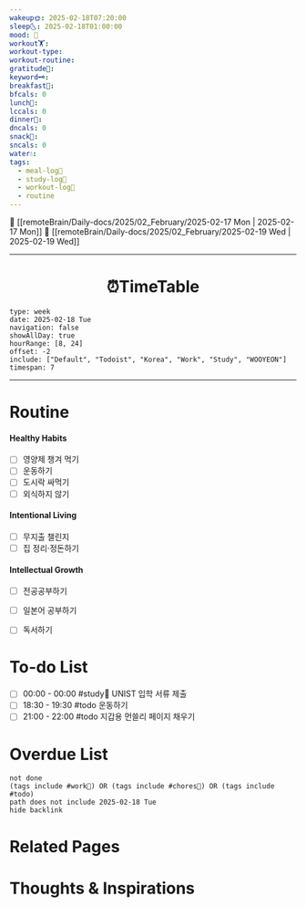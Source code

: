 ```yaml
---
wakeup🌞: 2025-02-18T07:20:00
sleep🌜: 2025-02-18T01:00:00
mood: 🥱
workout🏋️: 
workout-type: 
workout-routine: 
gratitude🙏: 
keyword🗝️: 
breakfast🍳: 
bfcals: 0
lunch🍚: 
lccals: 0
dinner🥗: 
dncals: 0
snack🍬: 
sncals: 0
water💧: 
tags:
  - meal-log📝
  - study-log📓
  - workout-log💪
  - routine
---
```


🔺 [[remoteBrain/Daily-docs/2025/02_February/2025-02-17 Mon | 2025-02-17 Mon]]
🔻 [[remoteBrain/Daily-docs/2025/02_February/2025-02-19 Wed | 2025-02-19 Wed]]
___
<h1> <center>⏰TimeTable </center> </h1>

```gEvent
type: week
date: 2025-02-18 Tue
navigation: false
showAllDay: true
hourRange: [8, 24]
offset: -2
include: ["Default", "Todoist", "Korea", "Work", "Study", "WOOYEON"]
timespan: 7
```

--- 


# Routine 

####  Healthy Habits
- [ ] 영양제 챙겨 먹기
- [ ] 운동하기
- [ ] 도시락 싸먹기 
- [ ] 외식하지 않기 

####  Intentional Living 
- [ ] 무지출 챌린지 
- [ ] 집 정리·정돈하기

#### Intellectual Growth
- [ ] 전공공부하기
- [ ] 일본어 공부하기
- [ ] 독서하기



# To-do List

- [ ] 00:00 - 00:00 #study📓 UNIST 입학 서류 제출
- [ ] 18:30 - 19:30 #todo 운동하기
- [ ] 21:00 - 22:00 #todo 지갑용 먼쓸리 페이지 채우기

# Overdue List
```tasks
not done
(tags include #work💼) OR (tags include #chores🧺) OR (tags include #todo)
path does not include 2025-02-18 Tue
hide backlink
```

# Related Pages



# Thoughts & Inspirations

